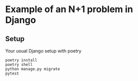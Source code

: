 # Example of an N+1 problem in Django

## Setup
Your usual Django setup with poetry
```
poetry install
poetry shell
python manage.py migrate
pytest
```